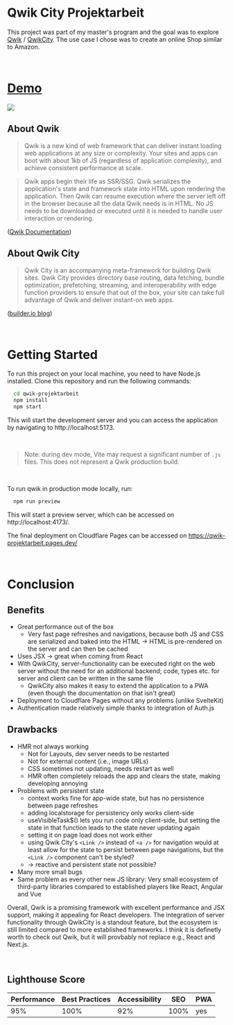 # Qwik City Projektarbeit

This project was part of my master's program and the goal was to explore [Qwik](https://qwik.builder.io/) / [QwikCity](https://qwik.builder.io/qwikcity/overview/). The use case I chose was to create an online Shop similar to Amazon.

<br />

# [Demo](https://qwik-projektarbeit.pages.dev/)

<img src="https://qwik-projektarbeit.pages.dev/screenshot.png" />

<br />

## About Qwik

> Qwik is a new kind of web framework that can deliver instant loading web applications at any size or complexity. Your sites and apps can boot with about 1kb of JS (regardless of application complexity), and achieve consistent performance at scale.

> Qwik apps begin their life as SSR/SSG. Qwik serializes the application's state and framework state into HTML upon rendering the application. Then Qwik can resume execution where the server left off in the browser because all the data Qwik needs is in HTML. No JS needs to be downloaded or executed until it is needed to handle user interaction or rendering.

([Qwik Documentation](https://qwik.builder.io/docs/))

## About Qwik City

> Qwik City is an accompanying meta-framework for building Qwik sites. Qwik City provides directory base routing, data fetching, bundle optimization, prefetching, streaming, and interoperability with edge function providers to ensure that out of the box, your site can take full advantage of Qwik and deliver instant-on web apps.

([builder.io blog](https://www.builder.io/blog/qwik-and-qwik-city-have-reached-beta))

<br />

# Getting Started

To run this project on your local machine, you need to have Node.js installed. Clone this repository and run the following commands:

```bash
  cd qwik-projektarbeit
  npm install
  npm start
```

This will start the development server and you can access the application by navigating to http://localhost:5173.

<br />

> Note: during dev mode, Vite may request a significant number of `.js` files. This does not represent a Qwik production build.

<br />

To run qwik in production mode locally, run:

```bash
  npm run preview
```

This will start a preview server, which can be accessed on http://localhost:4173/.

The final deployment on Cloudflare Pages can be accessed on https://qwik-projektarbeit.pages.dev/

<br />

# Conclusion

## Benefits

- Great performance out of the box
  - Very fast page refreshes and navigations, because both JS and CSS are serialized and baked into the HTML -> HTML is pre-rendered on the server and can then be cached
- Uses JSX -> great when coming from React
- With QwikCity, server-functionality can be executed right on the web server without the need for an additional backend; code, types etc. for server and client can be written in the same file
  - QwikCity also makes it easy to extend the application to a PWA (even though the documentation on that isn't great)
- Deployment to Cloudflare Pages without any problems (unlike SvelteKit)
- Authentication made relatively simple thanks to integration of Auth.js

## Drawbacks

- HMR not always working
  - Not for Layouts, dev server needs to be restarted
  - Not for external content (i.e., image URLs)
  - CSS sometimes not updating, needs restart as well
  - HMR often completely reloads the app and clears the state, making developing annoying
- Problems with persistent state
  - context works fine for app-wide state, but has no persistence between page refreshes
  - adding localstorage for persistency only works client-side
  - useVisibleTask$() lets you run code only client-side, but setting the state in that function leads to the state never updating again
  - setting it on page load does not work either
  - using Qwik City's `<Link />` instead of `<a />` for navigation would at least allow for the state to persist between page navigations, but the `<Link />` component can't be styled?
  - -> reactive and persistent state not possible?
- Many more small bugs
- Same problem as every other new JS library: Very small ecosystem of third-party libraries compared to established players like React, Angular and Vue

Overall, Qwik is a promising framework with excellent performance and JSX support, making it appealing for React developers. The integration of server functionality through QwikCity is a standout feature, but the ecosystem is still limited compared to more established frameworks. I think it is definetly worth to check out Qwik, but it will provbably not replace e.g., React and Next.js.

<br />

## Lighthouse Score

| Performance | Best Practices | Accessibility | SEO  | PWA |
| ----------- | -------------- | ------------- | ---- | --- |
| 95%         | 100%           | 92%           | 100% | yes |
